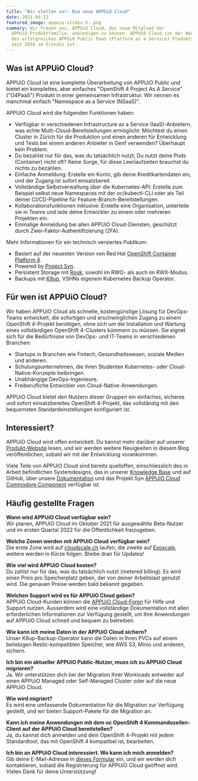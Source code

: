 ```yaml
---
title: "Wir stellen vor: Die neue APPUiO Cloud"
date: 2021-09-22
featured_image: appuio-slides-5-.png
summary: Wir freuen uns, APPUiO Cloud, das neue Mitglied der
  APPUiO-Produktfamilie, ankündigen zu können. APPUiO Cloud ist der Nachfolger
  des erfolgreichen APPUiO Public PaaS (Platform as a Service) Produkts, das
  seit 2016 im Einsatz ist.
---
```

## Was ist APPUiO Cloud?

APPUiO Cloud ist eine komplette Überarbeitung von APPUiO Public und bietet ein komplettes, aber einfaches "OpenShift 4 Project As A Service" ("O4PaaS") Produkt in einer gemeinsamen Infrastruktur. Wir nennen es manchmal einfach "Namespace as a Service (NSaaS)".

APPUiO Cloud wird die folgenden Funktionen haben:

* Verfügbar in verschiedenen Infrastructure as a Service (IaaS)-Anbietern, was echte Multi-Cloud-Bereitstellungen ermöglicht: Möchtest du einen Cluster in Zürich für die Produktion und einen anderen für Entwicklung und Tests bei einem anderen Anbieter in Genf verwenden? Überhaupt kein Problem.
* Du bezahlst nur für das, was du tatsächlich nutzt; Du nutzt deine Pods (Container) nicht oft? Keine Sorge, für diese Leerlaufzeiten brauchst du nichts zu bezahlen.
* Einfache Anmeldung: Erstelle ein Konto, gib deine Kreditkartendaten ein, und der Zugang ist sofort einsatzbereit.
* Vollständige Selbstverwaltung über die Kubernetes-API: Erstelle zum Beispiel selbst neue Namespaces mit der oc/kubectl-CLI oder als Teil deiner CI/CD-Pipeline für Feature-Branch-Bereitstellungen.
* Kollaborationsfunktionen inklusive: Erstelle eine Organisation, unterteile sie in Teams und lade deine Entwickler zu einem oder mehreren Projekten ein.
* Einmalige Anmeldung bei allen APPUiO Cloud-Diensten, geschützt durch Zwei-Faktor-Authentifizierung (2FA).

Mehr Informationen für ein technisch versiertes Publikum:

* Basiert auf der neuesten Version von Red Hat [OpenShift Container Platform 4](https://www.redhat.com/en/technologies/cloud-computing/openshift).
* Powered by [Project Syn](https://syn.tools/).
* Persistent Storage mit [Rook](https://rook.io/), sowohl im RWO- als auch im RWX-Modus.
* Backups mit [K8up](https://k8up.io/), VSHNs eigenem Kubernetes Backup Operator.

## Für wen ist APPUiO Cloud?

Wir haben APPUiO Cloud als schnelle, kostengünstige Lösung für DevOps-Teams entwickelt, die sofortigen und erschwinglichen Zugang zu einem OpenShift 4-Projekt benötigen, ohne sich um die Installation und Wartung eines vollständigen OpenShift 4-Clusters kümmern zu müssen. Sie eignet sich für die Bedürfnisse von DevOps- und IT-Teams in verschiedenen Branchen:

* Startups in Branchen wie Fintech, Gesundheitswesen, soziale Medien und anderen.
* Schulungsunternehmen, die ihren Studenten Kubernetes- oder Cloud-Native-Konzepte beibringen.
* Unabhängige DevOps-Ingenieure.
* Freiberufliche Entwickler von Cloud-Native-Anwendungen.

APPUiO Cloud bietet den Nutzern dieser Gruppen ein einfaches, sicheres und sofort einsatzbereites OpenShift 4-Projekt, das vollständig mit den bequemsten Standardeinstellungen konfiguriert ist.

## Interessiert?

APPUiO Cloud wird offen entwickelt. Du kannst mehr darüber auf unserer [Produkt-Website](https://products.docs.vshn.ch/products/appuio/cloud/index.html) lesen, und wir werden weitere Neuigkeiten in diesem Blog veröffentlichen, sobald wir mit der Entwicklung vorankommen.

Viele Teile von APPUiO Cloud sind bereits quelloffen, einschliesslich des in Arbeit befindlichen Systemdesigns, das in unserer [Knowledge Base](https://kb.vshn.ch/appuio-cloud/) und auf GitHub, über unsere [Dokumentation](https://github.com/appuio/appuio-io-docs) und das Projekt Syn [APPUiO Cloud Commodore Component](https://github.com/appuio/component-appuio-cloud) verfügbar ist.

## Häufig gestellte Fragen

**Wann wird APPUiO Cloud verfügbar sein?**\
Wir planen, APPUiO Cloud im Oktober 2021 für ausgewählte Beta-Nutzer und im ersten Quartal 2022 für die Öffentlichkeit freizugeben.

**Welche Zonen werden mit APPUiO Cloud verfügbar sein?**\
Die erste Zone wird auf [cloudscale.ch](http://cloudscale.ch) laufen, die zweite auf [Exoscale](https://www.exoscale.com/), weitere werden in Kürze folgen. Bleibe dran für Updates!

**Wie viel wird APPUiO Cloud kosten?**\
Du zahlst nur für das, was du tatsächlich nutzt (metered billing). Es wird einen Preis pro Speicherplatz geben, der von deiner Arbeitslast genutzt wird. Die genauen Preise werden bald bekannt gegeben.

**Welchen Support wird es für APPUiO Cloud geben?**\
APPUiO Cloud-Kunden können die [APPUiO Cloud-Foren](https://github.com/appuio/appuio-cloud-community/discussions) für Hilfe und Support nutzen. Ausserdem wird eine vollständige Dokumentation mit allen erforderlichen Informationen zur Verfügung gestellt, um Ihre Anwendungen auf APPUiO Cloud schnell und bequem zu betreiben.

**Wie kann ich meine Daten in der APPUiO Cloud sichern?**\
Unser K8up-Backup-Operator kann die Daten in Ihren PVCs auf einem beliebigen Restic-kompatiblen Speicher, wie AWS S3, Minio und anderen, sichern.

**Ich bin ein aktueller APPUiO Public-Nutzer, muss ich zu APPUiO Cloud migrieren?**\
Ja. Wir unterstützen dich bei der Migration Ihrer Workloads entweder auf einen APPUiO Managed oder Self-Managed Cluster oder auf die neue APPUiO Cloud.

**Wie wird migriert?**\
Es wird eine umfassende Dokumentation für die Migration zur Verfügung gestellt, und wir bieten Support-Pakete für die Migration an.

**Kann ich meine Anwendungen mit dem oc OpenShift 4 Kommandozeilen-Client auf der APPUiO Cloud bereitstellen?**\
Ja, du kannst dich anmelden und dein OpenShift 4-Projekt mit jedem Standardtool, das mit OpenShift 4 kompatibel ist, bearbeiten.

**Ich bin an APPUiO Cloud interessiert. Wo kann ich mich anmelden?**\
Gib deine E-Mail-Adresse in [dieses Formular](https://share.hsforms.com/1Hfs9Dm93S_2iq4Ul61jR6A48awa) ein, und wir werden dich kontaktieren, sobald die Registrierung für APPUiO Cloud geöffnet wird. Vielen Dank für deine Unterstützung!
